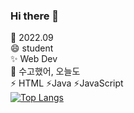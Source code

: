 ### Hi there 👋

🌱 2022.09 <br>
😄 student <br>
✨ Web Dev <br>
💬 수고했어, 오늘도 <br>
⚡ HTML ⚡Java ⚡JavaScript <br>
[![Top Langs](https://github-readme-stats.vercel.app/api/top-langs/?username=yd5726&langs_count=8)](https://github.com/yd5726/github-readme-stats)
